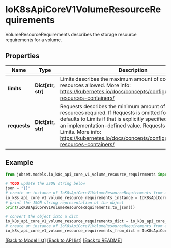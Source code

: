 # IoK8sApiCoreV1VolumeResourceRequirements

VolumeResourceRequirements describes the storage resource requirements for a volume.

## Properties

Name | Type | Description | Notes
------------ | ------------- | ------------- | -------------
**limits** | **Dict[str, str]** | Limits describes the maximum amount of compute resources allowed. More info: https://kubernetes.io/docs/concepts/configuration/manage-resources-containers/ | [optional] 
**requests** | **Dict[str, str]** | Requests describes the minimum amount of compute resources required. If Requests is omitted for a container, it defaults to Limits if that is explicitly specified, otherwise to an implementation-defined value. Requests cannot exceed Limits. More info: https://kubernetes.io/docs/concepts/configuration/manage-resources-containers/ | [optional] 

## Example

```python
from jobset.models.io_k8s_api_core_v1_volume_resource_requirements import IoK8sApiCoreV1VolumeResourceRequirements

# TODO update the JSON string below
json = "{}"
# create an instance of IoK8sApiCoreV1VolumeResourceRequirements from a JSON string
io_k8s_api_core_v1_volume_resource_requirements_instance = IoK8sApiCoreV1VolumeResourceRequirements.from_json(json)
# print the JSON string representation of the object
print(IoK8sApiCoreV1VolumeResourceRequirements.to_json())

# convert the object into a dict
io_k8s_api_core_v1_volume_resource_requirements_dict = io_k8s_api_core_v1_volume_resource_requirements_instance.to_dict()
# create an instance of IoK8sApiCoreV1VolumeResourceRequirements from a dict
io_k8s_api_core_v1_volume_resource_requirements_from_dict = IoK8sApiCoreV1VolumeResourceRequirements.from_dict(io_k8s_api_core_v1_volume_resource_requirements_dict)
```
[[Back to Model list]](../README.md#documentation-for-models) [[Back to API list]](../README.md#documentation-for-api-endpoints) [[Back to README]](../README.md)


